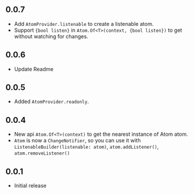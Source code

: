 ## 0.0.7

- Add `AtomProvider.listenable` to create a listenable atom.
- Support `{bool listen}` in `Atom.Of<T>(context, {bool listen})` to get without watching for changes.

## 0.0.6

- Update Readme

## 0.0.5

- Added `AtomProvider.readonly`.

## 0.0.4

- New api `Atom.Of<T>(context)` to get the nearest instance of Atom atom.
- `Atom` is now a `ChangeNotifier`, so you can use it with `ListenableBuilder(listenable: atom)`, `atom.addListener()`, `atom.removeListener()`

## 0.0.1

* Initial release

